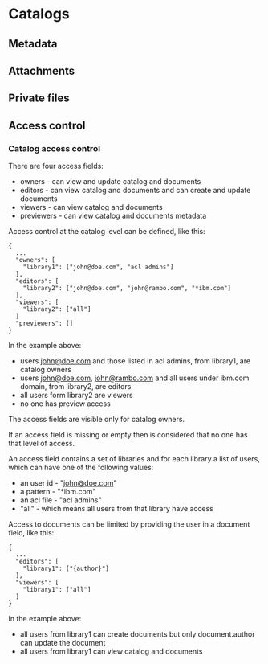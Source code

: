 # Catalogs

## Metadata

## Attachments

## Private files

## Access control

### Catalog access control

There are four access fields:
- owners - can view and update catalog and documents
- editors - can view catalog and documents and can create and update documents
- viewers - can view catalog and documents
- previewers - can view catalog and documents metadata

Access control at the catalog level can be defined, like this:

```
{
  ...
  "owners": [
    "library1": ["john@doe.com", "acl admins"]
  ],
  "editors": [
    "library2": ["john@doe.com", "john@rambo.com", "*ibm.com"]
  ],
  "viewers": [
    "library2": ["all"]
  ]
  "previewers": []
}
```

In the example above:
- users john@doe.com and those listed in acl admins, from library1, are catalog owners
- users john@doe.com, john@rambo.com and all users under ibm.com domain, from library2, are editors
- all users form library2 are viewers
- no one has preview access

The access fields are visible only for catalog owners.

If an access field is missing or empty then is considered that no one has that level of access.

An access field contains a set of libraries and for each library a list of users, which can have one of the following values:
- an user id - "john@doe.com"
- a pattern - "*ibm.com"
- an acl file - "acl admins"
- "all" - which means all users from that library have access

Access to documents can be limited by providing the user in a document field, like this:

```
{
  ...
  "editors": [
    "library1": ["{author}"]
  ],
  "viewers": [
    "library1": ["all"]
  ]
}
```

In the example above:
- all users from library1 can create documents but only document.author can update the document
- all users from library1 can view catalog and documents
